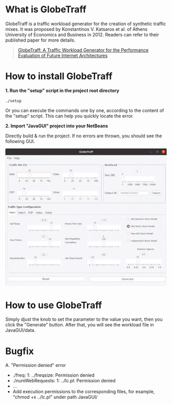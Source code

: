 # What is GlobeTraff
GlobeTraff is a traffic workload generator for the creation of synthetic traffic mixes. It was proposed by Konstantinos V. Katsaros et al. of Athens University of Economics and Business in 2012. Readers can refer to their published paper for more details.

> [GlobeTraff: A Traffic Workload Generator for the Performance Evaluation of Future Internet Architectures](https://ieeexplore.ieee.org/document/6208742)


# How to install GlobeTraff

**1. Run the "setup" script in the project root directory**

`./setup`

Or you can execute the commands one by one, according to the content of the "setup" script. This can help you quickly locate the error.

**2. Import "JavaGUI" project into your NetBeans**

Directly build & run the project. If no errors are thrown, you should see the following GUI.

![](JavaGUI/src/globetraff/resources/globetraff-gui.png)


# How to use GlobeTraff

Simply djust the knob to set the parameter to the value you want, then you click the "Generate" button. After that, you will see the workload file in JavaGUI/data.

# Bugfix
A.  "Permission denied" error
- ./freq: 1: ../freqsize: Permission denied
- ./numWebRequests: 1: ../lc.pl: Permission denied
- ...
- Add execution permissions to the corresponding files, for example, "chmod +x ../lc.pl" under path JavaGUI/



